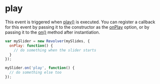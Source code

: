 # play

This event is triggered when [play()](../methods/play.md) is executed. You can register a callback for this event by passing it to the constructor as the [onPlay](../options/onplay.md) option, or by passing it to the [on()](../methods/on.md) method after instantiation.

```javascript
var mySlider = new Revolver(mySlides, {
  onPlay: function() {
    // do something when the slider starts
  }
});

mySlider.on('play', function() {
  // do something else too
});
```